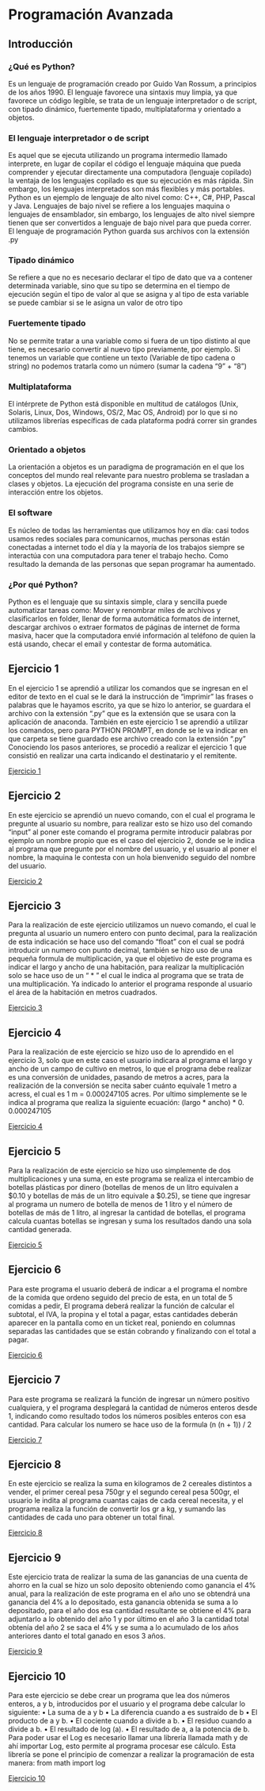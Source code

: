 # Programación Avanzada
## Introducción

### ¿Qué es Python?
Es un lenguaje de programación creado por Guido Van Rossum, a principios de los años 1990. El lenguaje favorece una sintaxis muy limpia, ya que favorece un código legible, se trata de un lenguaje interpretador o de script, con tipado dinámico, fuertemente tipado, multiplataforma y orientado a objetos.

### El lenguaje interpretador o de script
Es aquel que se ejecuta utilizando un programa intermedio llamado interprete, en lugar de copilar el código el lenguaje máquina que pueda comprender y ejecutar directamente una computadora (lenguaje copilado) la ventaja de los lenguajes copilado es que su ejecución es más rápida. Sin embargo, los lenguajes interpretados son más flexibles y más portables. Python es un ejemplo de lenguaje de alto nivel como: C++, C#, PHP, Pascal y Java.
Lenguajes de bajo nivel se refiere a los lenguajes maquina o lenguajes de ensamblador, sin embargo, los lenguajes de alto nivel siempre tienen que ser convertidos a lenguaje de bajo nivel para que pueda correr.
El lenguaje de programación Python guarda sus archivos con la extensión .py
### Tipado dinámico
Se refiere a que no es necesario declarar el tipo de dato que va a contener determinada variable, sino que su tipo se determina en el tiempo de ejecución según el tipo de valor al que se asigna y al tipo de esta variable se puede cambiar si se le asigna un valor de otro tipo
### Fuertemente tipado
No se permite tratar a una variable como si fuera de un tipo distinto al que tiene, es necesario convertir al nuevo tipo previamente, por ejemplo. Si tenemos un variable que contiene un texto (Variable de tipo cadena o string) no podemos tratarla como un número (sumar la cadena “9” + “8”) 
### Multiplataforma
El intérprete de Python está disponible en multitud de catálogos (Unix, Solaris, Linux, Dos, Windows, OS/2, Mac OS, Android) por lo que si no utilizamos librerías específicas de cada plataforma podrá correr sin grandes cambios.
### Orientado a objetos
La orientación a objetos es un paradigma de programación en el que los conceptos del mundo real relevante para nuestro problema se trasladan a clases y objetos. La ejecución del programa consiste en una serie de interacción entre los objetos.
### El software 
Es núcleo de todas las herramientas que utilizamos hoy en día: casi todos usamos redes sociales para comunicarnos, muchas personas están conectadas a internet todo el día y la mayoría de los trabajos siempre se interactúa con una computadora para tener el trabajo hecho. Como resultado la demanda de las personas que sepan programar ha aumentado.
### ¿Por qué Python?
Python es el lenguaje que su sintaxis simple, clara y sencilla puede automatizar tareas como: Mover y renombrar miles de archivos y clasificarlos en folder, llenar de forma automática formatos de internet, descargar archivos o extraer formatos de páginas de internet de forma masiva, hacer que la computadora envié información al teléfono de quien la está usando, checar el email y contestar de forma automática.


## Ejercicio 1

En el ejercicio 1 se aprendió a utilizar los comandos que se ingresan en el editor de texto en el cual se le dará la instrucción de “imprimir” las frases o palabras que le hayamos escrito, ya que se hizo lo anterior, se guardara el archivo con la extensión “.py” que es la extensión que se usara con la aplicación de anaconda. También en este ejercicio 1 se aprendió a utilizar los comandos, pero para PYTHON PROMPT, en donde se le va indicar en que carpeta se tiene guardado ese archivo creado con la extensión “.py” 
Conociendo los pasos anteriores, se procedió a realizar el ejercicio 1 que consistió en realizar una carta indicando el destinatario y el remitente.

[Ejercicio 1](https://github.com/RodrigoAngeles/progAvanzada/blob/master/ejercicio1.py)

## Ejercicio 2

En este ejercicio se aprendió un nuevo comando, con el cual el programa le pregunte al usuario su nombre, para realizar esto se hizo uso del comando “input” al poner este comando el programa permite introducir palabras por ejemplo un nombre propio que es el caso del ejercicio 2, donde se le indica al programa que pregunte por el nombre del usuario, y el usuario al poner el nombre, la maquina le contesta con un hola bienvenido seguido del nombre del usuario.

[Ejercicio 2](https://github.com/RodrigoAngeles/progAvanzada/blob/master/ejercicio2.py)

## Ejercicio 3

Para la realización de este ejercicio utilizamos un nuevo comando, el cual le pregunta al usuario un numero entero con punto decimal, para la realización de esta indicación se hace uso del comando “float” con el cual se podrá introducir un numero con punto decimal, también se hizo uso de una pequeña formula de multiplicación, ya que el objetivo de este programa es indicar el largo y ancho de una habitación, para realizar la multiplicación solo se hace uso de un “ * ” el cual le indica al programa que se trata de una multiplicación. Ya indicado lo anterior el programa responde al usuario el área de la habitación en metros cuadrados.

[Ejercicio 3](https://github.com/RodrigoAngeles/progAvanzada/blob/master/ejercicio3.py)

## Ejercicio 4

Para la realización de este ejercicio se hizo uso de lo aprendido en el ejercicio 3, solo que en este caso el usuario indicara al programa el largo y ancho de un campo de cultivo en metros, lo que el programa debe realizar es una conversión de unidades, pasando de metros a acres, para la realización de la conversión se necita saber cuánto equivale 1 metro a acress, el cual es 1 m = 0.000247105 acres. Por ultimo simplemente se le indica al programa que realiza la siguiente ecuación:
(largo * ancho) * 0. 0.000247105

[Ejercicio 4](https://github.com/RodrigoAngeles/progAvanzada/blob/master/ejercicio4.py)

## Ejercicio 5

Para la realización de este ejercicio se hizo uso simplemente de dos multiplicaciones y una suma, en este programa se realiza el intercambio de botellas plásticas por dinero (botellas de menos de un litro equivalen a $0.10 y botellas de más de un litro equivale a $0.25), se tiene que ingresar al programa un numero de botella de menos de 1 litro y el número de botellas de más de 1 litro, al ingresar la cantidad de botellas, el programa calcula cuantas botellas se ingresan y suma los resultados dando una sola cantidad generada.

[Ejercicio 5](https://github.com/RodrigoAngeles/progAvanzada/blob/master/ejercicio5.py)

## Ejercicio 6
Para este programa el usuario deberá de indicar a el programa el nombre de la comida que ordeno seguido del precio de esta, en un total de 5 comidas a pedir, El programa deberá realizar la función de calcular el subtotal, el IVA, la propina y el total a pagar, estas cantidades deberán aparecer en la pantalla como en un ticket real, poniendo en columnas separadas las cantidades que se están cobrando y finalizando con el total a pagar.

[Ejercicio 6](https://github.com/RodrigoAngeles/progAvanzada/blob/master/ejercicio6.py)

## Ejercicio 7
Para este programa se realizará la función de ingresar un número positivo cualquiera, y el programa desplegará la cantidad de números enteros desde 1, indicando como resultado todos los números posibles enteros con esa cantidad.
Para calcular los numero se hace uso de la formula (n (n + 1)) / 2

[Ejercicio 7](https://github.com/RodrigoAngeles/progAvanzada/blob/master/ejercicio7.py)

## Ejercicio 8
En este ejercicio se realiza la suma en kilogramos de 2 cereales distintos a vender, el primer cereal pesa 750gr y el segundo cereal pesa 500gr, el usuario le indita al programa cuantas cajas de cada cereal necesita, y el programa realiza la función de convertir los gr a kg, y sumando las cantidades de cada uno para obtener un total final.

[Ejercicio 8](https://github.com/RodrigoAngeles/progAvanzada/blob/master/ejercicio8.py)

## Ejercicio 9
Este ejercicio trata de realizar la suma de las ganancias de una cuenta de ahorro en la cual se hizo un solo deposito obteniendo como ganancia el 4% anual, para la realización de este programa en el año uno se obtendrá una ganancia del 4% a lo depositado, esta ganancia obtenida se suma a lo depositado, para el año dos esa cantidad resultante se obtiene el 4% para adjuntarlo a lo obtenido del año 1 y por último en el año 3 la cantidad total obtenía del año 2 se saca el 4% y se suma a lo acumulado de los años anteriores danto el total ganado en esos 3 años.

[Ejercicio 9](https://github.com/RodrigoAngeles/progAvanzada/blob/master/ejercicio9.py)

## Ejercicio 10
Para este ejercicio se debe crear un programa que lea dos números enteros, a y b, introducidos por el usuario y el programa debe calcular lo siguiente:
• La suma de a y b
• La diferencia cuando a es sustraído de b
• El producto de a y b.
• El cociente cuando a divide a b.
• El residuo cuando a divide a b.
• El resultado de log (a).
• El resultado de a, a la potencia de b.
Para poder usar el Log es necesario llamar una librería llamada math y de ahí importar Log, esto permite al programa procesar ese cálculo.
Esta librería se pone el principio de comenzar a realizar la programación de esta manera: 
from math import log 

[Ejercicio 10](https://github.com/RodrigoAngeles/progAvanzada/blob/master/ejercicio10.py)









